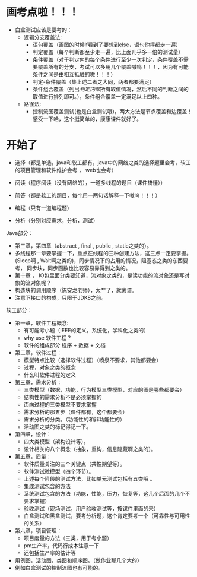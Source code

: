 # 画考点啦！！！

- 白盒测试应该是要考的：
  - 逻辑分支覆盖法:
    - 语句覆盖（画图的时候if看到了要想到else，语句你得都走一遍）
    - 判定覆盖（每个判断都至少走一遍，比上面几乎多一倍的测试量）
    - 条件覆盖（对于判定内的每个条件进行至少一次判定，条件覆盖不需要覆盖所有的分支，考试可以多用几个覆盖嗷呜！！！，因为有可能条件之间是由相互抵触的嗷！！！）
    - 判定-条件覆盖（集上述二者之大同，两者都要满足）
    - 条件组合覆盖（列出*判定内部*所有取值情况，然后不同的判断之间的取值进行排列即可。），条件组合覆盖一定满足以上四种。
  - 路径法:
    - 控制流图覆盖测试(也是白盒测试哦)，两大方法是节点覆盖和边覆盖！感受一下哈，这个挺简单的，康康课件就好了。







# 开始了

- 选择（都是单选，java和软工都有，java中的网络之类的选择题里会考，软工的项目管理和软件维护会考 ， web也会考）

- 阅读（程序阅读（没有网络的），一道多线程的题目（课件搞懂））

- 简答（都是软工的题目，每个用一两句话解释一下嗷呜！！！）

- 编程（只有一道编程题）

- 分析（分别对应需求，分析，测试）



Java部分：

- 第三章，第四章（abstract , final , public , static之类的）。
- 多线程那一章要掌握一下，重点在线程的三种创建方法，这三点一定要掌握。(Sleep啊 , Wait啊之类的)，同步情况下的占用的情况，阻塞态之类的东西要考， 同步块，同步函数也比较容易靠得到之类的。
- 第十章 ， IO包里面分类要知道，流对象之类的，是读功能的流对象还是写对象的流对象呢？
- 构造块的调用顺序（陈安龙老师），太艹了，就离谱。
- 注意下接口的构成，只限于JDK8之前。





软工部分：

- 第一章，软件工程概念:
  - 有可能考小题（IEEE的定义，系统化，学科化之类的）
  - why use 软件工程？
  - 软件的组成部分  程序 + 数据 + 文档
- 第二章，软件过程：
  - 模型特点比较（选择软件过程）（喷泉不要求，其他都要会）
  - 过程，对象之类的概念
  - 什么叫软件过程的定义
- 第三章，需求分析：
  - 三类模型（数据，功能，行为模型三类模型，对应的图是哪些都要会）
  - 结构性的需求分析不是必须掌握的
  - 面向过程的三类模型不要求掌握
  - 需求分析的那五步（课件都有，这个都要会）
  - 需求分析的分类。（功能性的和非功能性的）
  - 活动图之类的标记得记一下。
- 第四章，设计：
  - 四大类模型（架构设计等）。
  - 设计相关的八个概念（抽象，重构，信息隐藏啊之类的）。
- 第五章，质量：
  - 软件质量关注的三个关键点（共性期望等）。
  - 软件测试微模型（四个环节）。
  - 上述每个阶段的测试方法，比如单元测试包括有五类哦 。
  - 集成测试包含的方法
  - 系统测试包含的方法（功能，性能，压力，恢复等，这几个后面的几个不要求掌握）
  - 验收测试（现场测试，用户验收测试等，按课件里面的来）
  - 白盒测试和黑盒测试，要考分析题，这个肯定要考一个（可靠性与可用性的关系）
- 第六章，项目管理：
  - 项目度量的方法（三类，用于考小题）
  - pm生产率，代码行成本注意一下
  - 还包括生产率的估计等
- 用例图，活动图，类图和顺序图。（做作业那几个大的）
- 例如白盒测试的控制流图也有可能的。